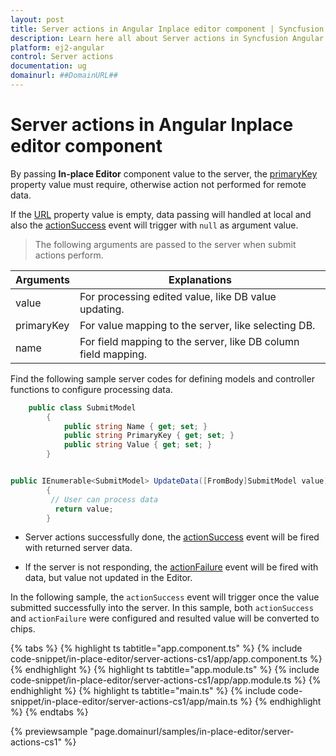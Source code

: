 ```yaml
---
layout: post
title: Server actions in Angular Inplace editor component | Syncfusion
description: Learn here all about Server actions in Syncfusion Angular Inplace editor component of Syncfusion Essential JS 2 and more.
platform: ej2-angular
control: Server actions 
documentation: ug
domainurl: ##DomainURL##
---
```


# Server actions in Angular Inplace editor component

By passing **In-place Editor** component value to the server, the [primaryKey](https://ej2.syncfusion.com/angular/documentation/api/inplace-editor/#primarykey) property value must require, otherwise action not performed for remote data.

If the [URL](https://ej2.syncfusion.com/angular/documentation/api/inplace-editor/#url) property value is empty, data passing will handled at local and also the [actionSuccess](https://ej2.syncfusion.com/angular/documentation/api/inplace-editor/#actionsuccess) event will trigger with `null` as argument value.

> The following arguments are passed to the server when submit actions perform.

| Arguments  | Explanations                                              |
|------------|-----------------------------------------------------------|
| value      | For processing edited value, like DB value updating.      |
| primaryKey | For value mapping to the server, like selecting DB.            |
| name       | For field mapping to the server, like DB column field mapping. |

Find the following sample server codes for defining models and controller functions to configure processing data.

```C#
    public class SubmitModel
        {
            public string Name { get; set; }
            public string PrimaryKey { get; set; }
            public string Value { get; set; }
        }
```

```C#

public IEnumerable<SubmitModel> UpdateData([FromBody]SubmitModel value)
        {
         // User can process data
          return value;
        }

```

* Server actions successfully done, the [actionSuccess](https://ej2.syncfusion.com/angular/documentation/api/inplace-editor/#actionsuccess) event will be fired with returned server data.

* If the server is not responding, the [actionFailure](https://ej2.syncfusion.com/angular/documentation/api/inplace-editor/#actionfailure) event will be fired with data, but value not updated in the Editor.

In the following sample, the `actionSuccess` event will trigger once the value submitted successfully into the server. In this sample, both `actionSuccess` and `actionFailure` were configured and resulted value will be converted to chips.

{% tabs %}
{% highlight ts tabtitle="app.component.ts" %}
{% include code-snippet/in-place-editor/server-actions-cs1/app/app.component.ts %}
{% endhighlight %}
{% highlight ts tabtitle="app.module.ts" %}
{% include code-snippet/in-place-editor/server-actions-cs1/app/app.module.ts %}
{% endhighlight %}
{% highlight ts tabtitle="main.ts" %}
{% include code-snippet/in-place-editor/server-actions-cs1/app/main.ts %}
{% endhighlight %}
{% endtabs %}
  
{% previewsample "page.domainurl/samples/in-place-editor/server-actions-cs1" %}